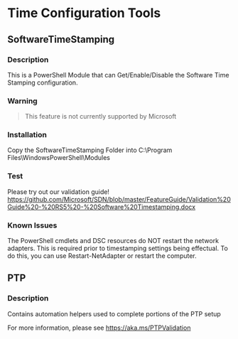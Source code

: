 # Time Configuration Tools

## SoftwareTimeStamping

### Description
This is a PowerShell Module that can Get/Enable/Disable the Software Time Stamping configuration.

### Warning
> This feature is not currently supported by Microsoft

### Installation
Copy the SoftwareTimeStamping Folder into C:\Program Files\WindowsPowerShell\Modules

### Test
Please try out our validation guide!
https://github.com/Microsoft/SDN/blob/master/FeatureGuide/Validation%20Guide%20-%20RS5%20-%20Software%20Timestamping.docx

### Known Issues
The PowerShell cmdlets and DSC resources do NOT restart the network adapters.  This is required prior to timestamping settings being effectual.  To do this, you can use Restart-NetAdapter or restart the computer.

## PTP

### Description
Contains automation helpers used to complete portions of the PTP setup

For more information, please see https://aka.ms/PTPValidation
